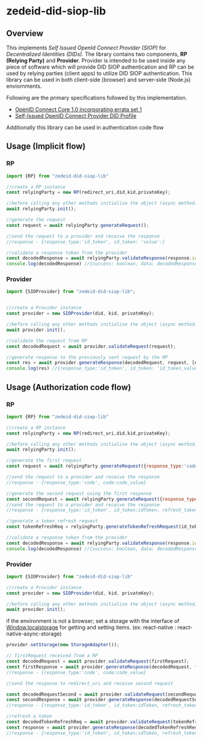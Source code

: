 # zedeid-did-siop-lib

## Overview ##
This implements _Self Issued OpenId Connect Provider (SIOP)_ for _Decentralized Identities (DIDs)_. The library contains two components, **RP (Relying Party)** and **Provider**. Provider is intended to be used inside any piece of software which will provide DID SIOP authentication and RP can be used by relying parties (client apps) to utilize DID SIOP authentication. This library can be used in both client-side (browser) and server-side (Node.js) enviornments.

Following are the primary specifications followed by this implementation.
* [OpenID Connect Core 1.0 incorporating errata set 1](https://openid.net/specs/openid-connect-core-1_0.html#SelfIssued)
* [Self-Issued OpenID Connect Provider DID Profile](https://identity.foundation/did-siop/)

Additionally this library can be used in authentication code flow 

## Usage (Implicit flow) ##
### RP ###

````js
import {RP} from "zedeid-did-siop-lib"

//create a RP instance
const relyingParty = new RP(redirect_uri,did,kid,privateKey);

//before calling any other methods initialise the object (async method)
await relyingParty.init();

//generate the request
const request = await relyingParty.generateRequest();

//send the request to a provider and receive the response
//response - {response_type:'id_token', id_token: 'value':}

//validate a response token from the provider
const decodedResponse = await relyingParty.validateResponse(response.id_token);
console.log(decodedResponse) //{success: boolean, data: decodedResponse}

````
### Provider ###
```js
import {SIOProvider} from "zedeid-did-siop-lib";


//create a Provider instance
const provider = new SIOProvider(did, kid, privateKey);

//before calling any other methods initialise the object (async method)
await provider.init();

//validate the request from RP
const decodedRequest = await provider.validateRequest(request);

//generate response to the previously sent request by the RP
const res = await provider.generateResponse(decodedRequest, request, [expiresIn]);
console.log(res) //{response_type:'id_token', id_token: 'id_token_value'}             
```

## Usage (Authorization code flow) ##

### RP ###

````js
import {RP} from "zedeid-did-siop-lib"

//create a RP instance
const relyingParty = new RP(redirect_uri,did,kid,privateKey);

//before calling any other methods initialise the object (async method)
await relyingParty.init();

//generate the first request
const request = await relyingParty.generateRequest({response_type:'code'}, {response_type:'code'});

//send the request to a provider and receive the response
//response - {response_type:'code', code:code_value}

//generate the second request using the first response
const secondRequest = await relyingParty.generateRequest({response_type:'id_token', grant_type:'authorization_code', code: 'code_received_above'}, {response_type:'code'});
//send the request to a provider and receive the response            
//response - {response_type:'id_token', id_token:idToken, refresh_token: refreshToken}

//generate a token refresh request
const tokenRefreshReq = relyingParty.generateTokenRefreshRequest(id_token, refresh_token);

//validate a response token from the provider
const decodedResponse = await relyingParty.validateResponse(response.id_token);
console.log(decodedResponse) //{success: boolean, data: decodedResponse}

````

### Provider ###

```js
import {SIOProvider} from "zedeid-did-siop-lib"

//create a Provider instance
const provider = new SIOProvider(did, kid, privateKey);

//before calling any other methods initialise the object (async method)
await provider.init();
```


 if the environment is not a browser; set a storage with the interface of [Window.localstorage](https://developer.mozilla.org/en-US/docs/Web/API/Window/localStorage)  for getting and setting items.
 (ex: react-native : react-native-async-storage)
````js
provider.setStorage(new StorageAdapter());
````


```js
// firstRequest received from a RP
const decodedRequest = await provider.validateRequest(firstRequest);
const firstResponse = await provider.generateResponse(decodedRequest, firstRequest);
//response - {response_type:'code', code:code_value}

//send the response to redirect_uri and receive second request

const decodedRequestSecond = await provider.validateRequest(secondRequest);           
const secondResponse = await provider.generateResponse(decodedRequestSecond, secondRequest);            
//response - {response_type:'id_token', id_token:idToken, refresh_token: refreshToken}

//refresh a token
const decodedTokenRefreshReq = await provider.validateRequest(tokenRefreshReq);           
const response = await provider.generateResponse(decodedTokenRefreshReq, tokenRefreshReq);            
//response - {response_type:'id_token', id_token:idToken, refresh_token: refreshToken}

            
```


